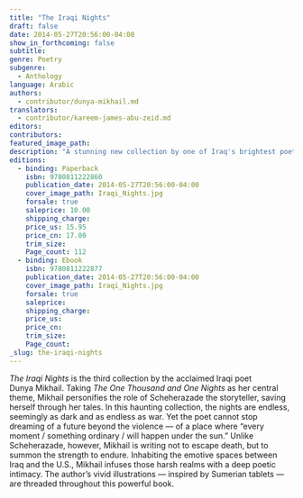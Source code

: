 ```yaml
---
title: "The Iraqi Nights"
draft: false
date: 2014-05-27T20:56:00-04:00
show_in_forthcoming: false
subtitle:
genre: Poetry
subgenre:
  - Anthology
language: Arabic
authors:
  - contributor/dunya-mikhail.md
translators:
  - contributor/kareem-james-abu-zeid.md
editors:
contributors:
featured_image_path:
description: "A stunning new collection by one of Iraq's brightest poetic voices "
editions:
  - binding: Paperback
    isbn: 9780811222860
    publication_date: 2014-05-27T20:56:00-04:00
    cover_image_path: Iraqi_Nights.jpg
    forsale: true
    saleprice: 10.00
    shipping_charge:
    price_us: 15.95
    price_cn: 17.00
    trim_size:
    Page_count: 112
  - binding: Ebook
    isbn: 9780811222877
    publication_date: 2014-05-27T20:56:00-04:00
    cover_image_path: Iraqi_Nights.jpg
    forsale: true
    saleprice:
    shipping_charge:
    price_us:
    price_cn:
    trim_size:
    Page_count:
_slug: the-iraqi-nights
---
```


_The Iraqi Nights_ is the third collection by the acclaimed Iraqi poet Dunya Mikhail. Taking _The One Thousand and One Nights_ as her central theme, Mikhail personifies the role of Scheherazade the storyteller, saving herself through her tales. In this haunting collection, the nights are endless, seemingly as dark and as endless as war. Yet the poet cannot stop dreaming of a future beyond the violence — of a place where “every moment / something ordinary / will happen under the sun.” Unlike Scheherazade, however, Mikhail is writing not to escape death, but to summon the strength to endure. Inhabiting the emotive spaces between Iraq and the U.S., Mikhail infuses those harsh realms with a deep poetic intimacy. The author’s vivid illustrations — inspired by Sumerian tablets — are threaded throughout this powerful book.


